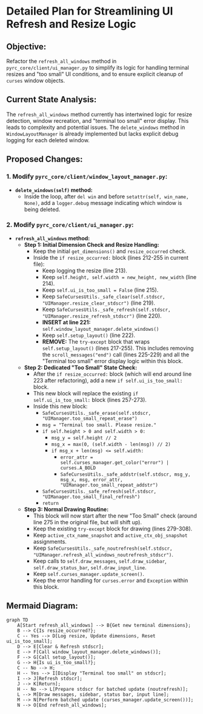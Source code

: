 # Detailed Plan for Streamlining UI Refresh and Resize Logic

## Objective:

Refactor the `refresh_all_windows` method in `pyrc_core/client/ui_manager.py` to simplify its logic for handling terminal resizes and "too small" UI conditions, and to ensure explicit cleanup of `curses` window objects.

## Current State Analysis:

The `refresh_all_windows` method currently has intertwined logic for resize detection, window recreation, and "terminal too small" error display. This leads to complexity and potential issues. The `delete_windows` method in `WindowLayoutManager` is already implemented but lacks explicit debug logging for each deleted window.

## Proposed Changes:

### 1. Modify `pyrc_core/client/window_layout_manager.py`:

- **`delete_windows(self)` method:**
  - Inside the loop, after `del win` and before `setattr(self, win_name, None)`, add a `logger.debug` message indicating which window is being deleted.

### 2. Modify `pyrc_core/client/ui_manager.py`:

- **`refresh_all_windows` method:**
  - **Step 1: Initial Dimension Check and Resize Handling:**
    - Keep the initial `get_dimensions()` and `resize_occurred` check.
    - Inside the `if resize_occurred:` block (lines 212-255 in current file):
      - Keep logging the resize (line 213).
      - Keep `self.height, self.width = new_height, new_width` (line 214).
      - Keep `self.ui_is_too_small = False` (line 215).
      - Keep `SafeCursesUtils._safe_clear(self.stdscr, "UIManager.resize_clear_stdscr")` (line 219).
      - Keep `SafeCursesUtils._safe_refresh(self.stdscr, "UIManager.resize_refresh_stdscr")` (line 220).
      - **INSERT at line 221:** `self.window_layout_manager.delete_windows()`
      - Keep `self.setup_layout()` (line 222).
      - **REMOVE:** The `try-except` block that wraps `self.setup_layout()` (lines 217-255). This includes removing the `scroll_messages("end")` call (lines 225-229) and all the "Terminal too small" error display logic within this block.
  - **Step 2: Dedicated "Too Small" State Check:**
    - After the `if resize_occurred:` block (which will end around line 223 after refactoring), add a new `if self.ui_is_too_small:` block.
    - This new block will replace the existing `if self.ui_is_too_small:` block (lines 257-273).
    - Inside this new block:
      - `SafeCursesUtils._safe_erase(self.stdscr, "UIManager.too_small_repeat_erase")`
      - `msg = "Terminal too small. Please resize."`
      - `if self.height > 0 and self.width > 0:`
        - `msg_y = self.height // 2`
        - `msg_x = max(0, (self.width - len(msg)) // 2)`
        - `if msg_x + len(msg) <= self.width:`
          - `error_attr = self.curses_manager.get_color("error") | curses.A_BOLD`
          - `SafeCursesUtils._safe_addstr(self.stdscr, msg_y, msg_x, msg, error_attr, "UIManager.too_small_repeat_addstr")`
      - `SafeCursesUtils._safe_refresh(self.stdscr, "UIManager.too_small_final_refresh")`
      - `return`
  - **Step 3: Normal Drawing Routine:**
    - This block will now start after the new "Too Small" check (around line 275 in the original file, but will shift up).
    - Keep the existing `try-except` block for drawing (lines 279-308).
    - Keep `active_ctx_name_snapshot` and `active_ctx_obj_snapshot` assignments.
    - Keep `SafeCursesUtils._safe_noutrefresh(self.stdscr, "UIManager.refresh_all_windows_noutrefresh_stdscr")`.
    - Keep calls to `self.draw_messages`, `self.draw_sidebar`, `self.draw_status_bar`, `self.draw_input_line`.
    - Keep `self.curses_manager.update_screen()`.
    - Keep the error handling for `curses.error` and `Exception` within this block.

## Mermaid Diagram:

```mermaid
graph TD
    A[Start refresh_all_windows] --> B{Get new terminal dimensions};
    B --> C{Is resize_occurred?};
    C -- Yes --> D[Log resize, Update dimensions, Reset ui_is_too_small];
    D --> E[Clear & Refresh stdscr];
    E --> F[Call window_layout_manager.delete_windows()];
    F --> G[Call setup_layout()];
    G --> H{Is ui_is_too_small?};
    C -- No --> H;
    H -- Yes --> I[Display "Terminal too small" on stdscr];
    I --> J[Refresh stdscr];
    J --> K[Return];
    H -- No --> L[Prepare stdscr for batched update (noutrefresh)];
    L --> M[Draw messages, sidebar, status bar, input line];
    M --> N[Perform batched update (curses_manager.update_screen())];
    N --> O[End refresh_all_windows];
```
